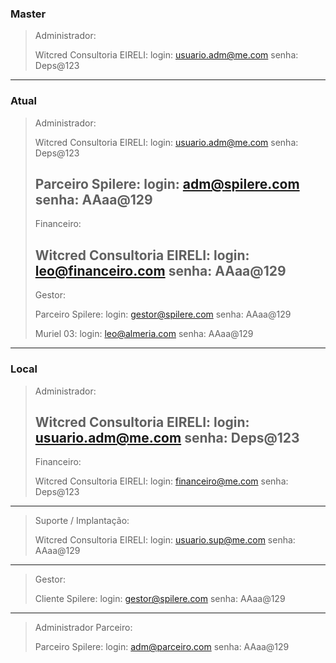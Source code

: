 ### Master
>Administrador: 
>
>	Witcred Consultoria EIRELI:
>	login: usuario.adm@me.com
>	senha: Deps@123
---
### Atual
>Administrador: 
>
>	Witcred Consultoria EIRELI:
>	login: usuario.adm@me.com
>	senha: Deps@123
>
>	Parceiro Spilere:
>	login: adm@spilere.com
>	senha: AAaa@129
>---
>Financeiro: 
>
>	Witcred Consultoria EIRELI:
>	login: leo@financeiro.com
>	senha: AAaa@129
>---
>Gestor: 
>
>	Parceiro Spilere:
>	login: gestor@spilere.com
>	senha: AAaa@129
>
>	Muriel 03:
>	login: leo@almeria.com
>	senha: AAaa@129
---
### Local
>Administrador: 
>
>	Witcred Consultoria EIRELI:
>	login: usuario.adm@me.com
>	senha: Deps@123
>---
>Financeiro: 
>
>	Witcred Consultoria EIRELI:
>	login: financeiro@me.com
>	senha: Deps@123
---
>Suporte / Implantação: 
>
>	Witcred Consultoria EIRELI:
>	login: usuario.sup@me.com
>	senha: AAaa@129
---
>Gestor:
>
>	Cliente Spilere:
>	login: gestor@spilere.com
>	senha: AAaa@129
---
>Administrador Parceiro:
>
>	Parceiro Spilere:
>	login: adm@parceiro.com
>	senha: AAaa@129
